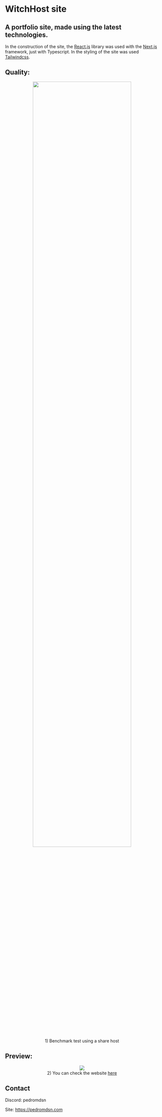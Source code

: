 # WitchHost site

## A portfolio site, made using the latest technologies.

In the construction of the site, the [React.js](https://reactjs.org/) library was used with the [Next.js](https://nextjs.org/) framework, just with Typescript.
In the styling of the site was used [Tailwindcss](https://tailwindcss.com/).
## Quality:

<div align="center">
<img width="80%" src="https://media.discordapp.net/attachments/657744571395997719/903076458723962920/unknown.png?width=1440&height=519">
<br>
 1) Benchmark test using a share host
</div>

## Preview:

<div align="center">
<img src="https://media.discordapp.net/attachments/657744571395997719/903076242151063602/screencapture-witchhost-cocoblanco-fun-2021-10-28-01_21_44.png?width=738&height=700">
<br>
2) You can check the website <a href="https://witchhost.cocoblanco.fun">here</a>
</div>

## Contact

Discord: pedromdsn

Site: https://pedromdsn.com
